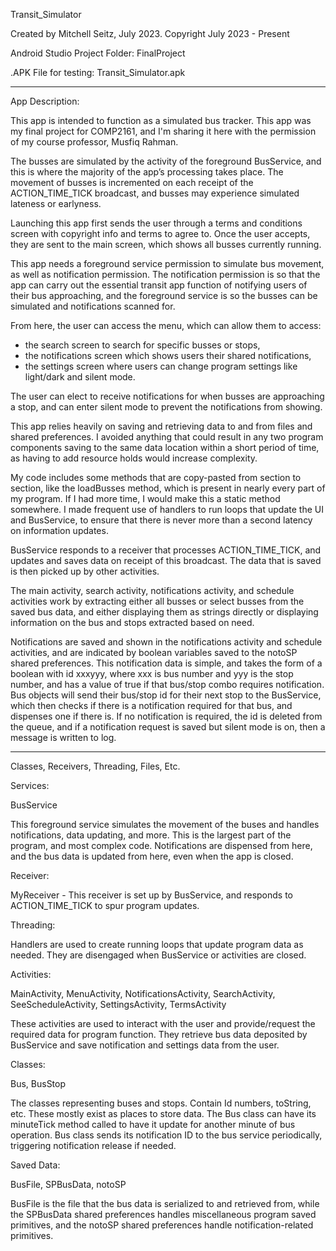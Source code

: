 Transit_Simulator 

Created by Mitchell Seitz, July 2023.
Copyright July 2023 - Present

Android Studio Project Folder: FinalProject

.APK File for testing: Transit_Simulator.apk
__________________________________________________________________________
App Description: 

This app is intended to function as a simulated bus tracker. This app was
my final project for COMP2161, and I'm sharing it here with the permission 
of my course professor, Musfiq Rahman.

The busses are simulated by the activity of the foreground BusService, and 
this is where the majority of the app’s processing takes place. The movement 
of busses is incremented on each receipt of the ACTION_TIME_TICK broadcast, 
and busses may experience simulated lateness or earlyness. 

Launching this app first sends the user through a terms and conditions screen 
with copyright info and terms to agree to. Once the user accepts, they are 
sent to the main screen, which shows all busses currently running. 

This app needs a foreground service permission to simulate bus movement, as 
well as notification permission. The notification permission is so that the 
app can carry out the essential transit app function of notifying users of 
their bus approaching, and the foreground service is so the busses can be 
simulated and notifications scanned for. 

From here, the user can access the menu, which can allow them to access: 
- the search screen to search for specific busses or stops,
- the notifications screen which shows users their shared notifications,
- the settings screen where users can change program settings like light/dark
  and silent mode.

The user can elect to receive notifications for when busses are approaching a 
stop, and can enter silent mode to prevent the notifications from showing. 

This app relies heavily on saving and retrieving data to and from files and 
shared preferences. I avoided anything that could result in any two program 
components saving to the same data location within a short period of time, 
as having to add resource holds would increase complexity. 

My code includes some methods that are  copy-pasted from section to section, 
like the loadBusses method, which is present in nearly every part of my program. 
If I had more time, I would make this a static method somewhere. I made frequent 
use of handlers to run loops that update the UI and BusService, to ensure that 
there is never more than a second latency on information updates. 

BusService responds to a receiver that processes ACTION_TIME_TICK, and updates and 
saves data on receipt of this broadcast. The data that is saved is then picked up by
other activities. 

The main activity, search activity, notifications activity, and schedule activities 
work by extracting either all busses or select busses from the saved bus data, and 
either displaying them as strings directly or displaying information on the bus and 
stops extracted based on need. 

Notifications are saved and shown in the notifications activity and schedule activities, 
and are indicated by boolean variables saved to the notoSP shared preferences. This 
notification data is simple, and takes the form of a boolean with id xxxyyy, where xxx 
is bus number and yyy is the stop number, and has a value of true if that bus/stop combo 
requires notification. Bus objects will send their bus/stop id for their next stop to the 
BusService, which then checks if there is a notification required for that bus, and 
dispenses one if there is. If no notification is required, the id is deleted from the 
queue, and if a notification request is saved but silent mode is on, then a message is 
written to log. 
__________________________________________________________________________________________

Classes, Receivers, Threading, Files, Etc.

Services: 

  BusService 
  
  This foreground service simulates the movement of the buses and handles 
  notifications, data updating, and more. This is the largest part of the program, and 
  most complex code. Notifications are dispensed from here, and the bus data is updated 
  from here, even when the app is closed.

Receiver: 

  MyReceiver - This receiver is set up by BusService, and responds to ACTION_TIME_TICK 
  to spur program updates. 

Threading: 

  Handlers are used to create running loops that update program data as needed. 
  They are disengaged when BusService or activities are closed.

Activities: 

  MainActivity, MenuActivity, NotificationsActivity, SearchActivity, SeeScheduleActivity, 
  SettingsActivity, TermsActivity 

  These activities are used to interact with the user and provide/request the required data 
  for program function. They retrieve bus data deposited by BusService and save notification 
  and settings data from the user. 

Classes: 

  Bus, BusStop 
  
  The classes representing buses and stops. Contain Id numbers, toString, etc. These mostly 
  exist as places to store data. The Bus class can have its minuteTick method called to have 
  it update for another minute of bus operation. Bus class sends its notification ID to the 
  bus service periodically, triggering notification release if needed. 

Saved Data: 

  BusFile, SPBusData, notoSP
  
  BusFile is the file that the bus data is serialized to and retrieved from, while the SPBusData 
  shared preferences handles miscellaneous program saved primitives, and the notoSP shared 
  preferences handle notification-related primitives. 


